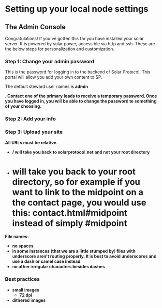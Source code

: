 # Setting up your local node settings

## The Admin Console

Congratulations! If you've gotten this far you have installed your solar server. It is powered by solar power, accessible via http and ssh. These are the below steps for personalization and customization.

### Step 1: Change your admin password

<p>
	This is the password for logging in to the backend of Solar Protocol. This portal will allow you add your own content to SP.
</p>
<p>
	The default steward user names is <strong>admin</p>. Contact one of the primary leads to receive a temporary password. Once you have logged in, you will be able to change the password to something of your choosing.
</p>


### Step 2: Add your info

### Step 3: Upload your site

<strong>All URLs must be relative.</strong>

* / will take you back to solarprotocol.net and not your root directory
* # will take you back to your root directory, so for example if you want to link to the midpoint on a the contact page, you would use this: contact.html#midpoint instead of simply #midpoint

File names:
* no spaces
* in some instances (that we are a little stumped by) files with underscore aren't routing properly. It is best to avoid underscores and use a dash or camel case instead
* no other irregular characters besides dashes

<h3>Best practices</h3>

* small images
	* 72 dpi
* dithered images